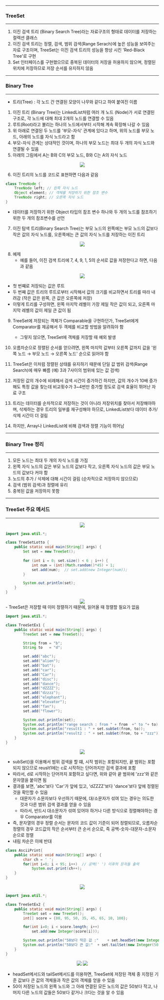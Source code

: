 -----
### TreeSet
-----
1. 이진 검색 트리 (Binary Search Tree)라는 자료구조의 형태로 데이터를 저장하는 컬렉션 클래스
2. 이진 검색 트리는 정렬, 검색, 범위 검색(Range Serach)에 높은 성능을 보여주는 자료 구조이며, TreeSet는 이진 검색 트리의 성능을 향상 시킨 'Red-Black Tree'로 구현
3. Set 인터페이스를 구현했으므로 중복된 데이터의 저장을 허용하지 않으며, 정렬된 위치에 저장하므로 저장 순서를 유지하지 않음

-----
### Binary Tree
-----
* 트리(Tree) : 각 노드 간 연결된 모양이 나무와 같다고 하여 붙여진 이름

1. 이진 트리 (Binary Tree)는 LinkedList처럼 여러 개 노드 (Node)가 서로 연결된 구조로, 각 노드에 대해 최대 2개의 노드를 연결할 수 있음
2. 루트(Root)라고 불리는 하나의 노드에서부터 시작해 계속 확장해 나갈 수 있음
3. 위 아래로 연결된 두 노드를 '부모-자식' 관계에 있다고 하며, 위의 노드를 부모 노드, 아래의 노드를 자식 노드라고 함
4. 부모-자식 관계는 상대적인 것이며, 하나의 부모 노드는 최대 두 개의 자식 노드와 연결될 수 있음
5. 아래의 그림에서 A는 B와 C의 부모 노드, B와 C는 A의 자식 노드
<div align="center">
<img src="https://github.com/sooyounghan/HTTP/assets/34672301/cddb819f-db52-4277-a58a-acf63faa8129">
</div>

6. 이진 트리의 노드를 코드로 표현하면 다음과 같음
```java
class TreeNode {
    TreeNode left; // 왼쪽 자식 노드
    Object element; // 객체를 저장하기 위한 참조 변수
    TreeNode right; // 오른쪽 자식 노드
}
```
  - 데이터를 저장하기 위한 Object 타입의 참조 변수 하나와 두 개의 노드를 참조하기 위한 두 개의 참조변수를 선언

7. 이진 탐색 트리(Binary Search Tree)는 부모 노드의 왼쪽에는 부모 노드의 값보다 작은 값의 자식 노드를, 오른쪽에는 큰 값의 자식 노드를 저장하는 이진 트리
<div align="center">
<img src="https://github.com/sooyounghan/HTTP/assets/34672301/6eaa4370-ca5b-4b3c-896b-2e9fc53832bf">
</div>

8. 예제
   - 예를 들어, 이진 검색 트리에 7, 4, 9, 1, 5의 순서로 값을 저장한다고 하면, 다음과 같음
<div align="center">
<img src="https://github.com/sooyounghan/HTTP/assets/34672301/134b6257-fa8b-4605-857e-435c937e45b3">
</div>

   - 첫 번쨰로 저장되는 값은 루트
   - 두 번째 값은 트리의 루트로부터 시작해서 값의 크기를 비교하면서 트리를 따라 내려감 (작은 값은 왼쪽, 큰 값은 오른쪽에 저장)
   - 이렇게 트리를 구성하면, 왼쪽 마지막 레벨이 가장 제일 작은 값이 되고, 오른쪽 마지막 레벨의 값이 제일 큰 값이 됨

9. TreeSet에 저장되는 객체가 Comparable을 구현하던가, TreeSet에게 Comparator를 제공해서 두 객체를 비교할 방법을 알려줘야 함
    - 그렇지 않으면, TreeSet에 객체를 저장할 때 예외 발생

10. 오름차순으로 정렬된 순서를 얻으려면, 왼쪽 마지막 값부터 오른쪽 값까지 값을 '왼쪽 노드 → 부모 노드 → 오른쪽 노드' 순으로 읽어야 함
11. TreeSet은 이처럼 정렬된 상태를 유지하기 때문에 단일 값 범위 검색(Range Search)에 매우 빠름 (예) 3과 7사이의 범위에 있는 값 검색)
12. 저장된 값의 개수에 비례해서 검색 시간이 증가하긴 하지만, 값의 개수가 10배 증가해도 특정 값을 찾는데 비교횟수가 3~4번만 증가할 정도로 검색 효율이 뛰어난 자료 구조
13. 트리는 데이터를 순차적으로 저장하는 것이 아니라 저장위치를 찾아서 저장해야하며, 삭제하는 경우 트리의 일부를 재구성해야 하므로, LinkedList보다 데이터 추가/삭제 시간이 더 걸림
14. 하지만, Array나 LinkedList에 비해 검색과 정렬 기능이 뛰어남

-----
### Binary Tree 정리
-----
1. 모든 노드는 최대 두 개의 자식 노드를 가짐
2. 왼쪽 자식 노드의 값은 부모 노드의 값보다 작고, 오른쪽 자식 노드의 값은 부모 노드의 값보다 커야 함
3. 노드의 추가 / 삭제에 대해 시간이 걸림 (순차적으로 저장하지 않으므로)
4. 검색 (범위 검색)과 정렬에 유리
5. 중복된 값을 저장하지 못함

-----
### TreeSet 주요 메서드
-----
<div align="center">
<img src="https://github.com/sooyounghan/HTTP/assets/34672301/fdfa6d18-e736-4340-88b1-f8ec9c992b0b">
</div>

```java
import java.util.*;

class TreeSetLotto {
	public static void main(String[] args) {
		Set set = new TreeSet();
		
		for (int i = 0; set.size() < 6 ; i++) {
			int num = (int)(Math.random()*45) + 1;
			set.add(num);  // set.add(new Integer(num));
		}

		System.out.println(set);
	}
}
```
<div align="center">
<img src="https://github.com/sooyounghan/HTTP/assets/34672301/2aa97648-d278-4b21-8d46-05f02f1d9187">
</div>
  - TreeSet은 저장할 때 이미 정렬하기 때문에, 읽어올 때 정렬할 필요가 없음

```java
import java.util.*;

class TreeSetEx1 {
	public static void main(String[] args) {
		TreeSet set = new TreeSet();

		String from = "b";
		String to	= "d";

		set.add("abc");
		set.add("alien");
		set.add("bat");
		set.add("car");
		set.add("Car");
		set.add("disc");
		set.add("dance");
		set.add("dZZZZ");
		set.add("dzzzz");
		set.add("elephant");
		set.add("elevator");
		set.add("fan");
		set.add("flower");

		System.out.println(set);
		System.out.println("range search : from " + from  +" to "+ to);
		System.out.println("result1 : " + set.subSet(from, to));
		System.out.println("result2 : " + set.subSet(from, to + "zzz"));
	}
}
```
<div align="center">
<img src="https://github.com/sooyounghan/HTTP/assets/34672301/b7bf705b-900f-4ca3-a861-69ab7b4d7a68">
</div>

  - subSet()을 이용해서 범위 검색을 할 떄, 시작 범위는 포함되지만, 끝 범위는 포함되지 않으므로 reuslt1에는 c로 시작하는 단어까지만 검색 결과에 포함
  - 따라서, d로 시작하는 단어까지 포함하고 싶다면, 위와 같아 끝 범위에 'zzz'와 같은 문자열을 붙이면 됨
  - 결과를 보면, 'abc'보다 'Car'가 앞에 있고, 'dZZZZ'보다 'dance'보다 앞에 정렬된 것을 확인할 수 있음
    + 대문자가 소문자보다 우선하기 때문에, 대/소문자가 섞여 있는 경우는 의도한 것과 다른 범위 검색 결과를 얻을 수 있음
    + 따라서, 반드시 대소문자가 섞여 있어야 하거나 다른 방식으로 정렬해야하는 경우 Comparator를 이용
  - 즉, 문자열의 경우 정렬 순서는 문자의 코드 값이 기준이 되어 정렬되므로, 오름차순 정렬의 경우 코드값의 작은 순서부터 큰 순서 순으로, 즉 공백-숫자-대문자-소문자 순으로 정렬
  - 내림 차순은 이에 반대

```java
class AsciiPrint{
	public static void main(String[] args) {
		char ch = ' ';
		for(int i=0; i < 95; i++)  // 공백(' ') 이후의 문자들 출력
			System.out.print(ch++);
	}
}
```
<div align="center">
<img src="https://github.com/sooyounghan/HTTP/assets/34672301/ef524b0c-f0c0-4f59-b6c5-063f5438c8ac">
</div>

```java
import java.util.*;

class TreeSetEx2 {
	public static void main(String[] args) {
		TreeSet set = new TreeSet();
		int[] score = {80, 95, 50, 35, 45, 65, 10, 100};

		for(int i=0; i < score.length; i++)
			set.add(new Integer(score[i]));

		System.out.println("50보다 작은 값 :"	+ set.headSet(new Integer(50)));
		System.out.println("50보다 큰 값:"	+ set.tailSet(new Integer(50)));
	}
}
```
<div align="center">
<img src="https://github.com/sooyounghan/HTTP/assets/34672301/42fe24bf-f1e2-42de-9a1b-51329cf39541">
<img src="https://github.com/sooyounghan/HTTP/assets/34672301/cff490bd-6b18-42b5-acc0-07edcab00110">
</div>
  
  - headSet메서드와 tailSet메서드를 이용하면, TreeSet에 저장된 객체 중 지정된 기준 값보다 큰 값의 객체들과 작은 값의 객체를 얻을 수 있음
  - 50이 저장된 노드의 왼쪽 노드와 그 아래 연결된 모든 노드의 값은 50보다 작고, 나머지 다른 노드의 값들은 50보다 같거나 크다는 것을 알 수 있음





